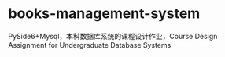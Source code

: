 # books-management-system
PySide6+Mysql，本科数据库系统的课程设计作业，Course Design Assignment for Undergraduate Database Systems
